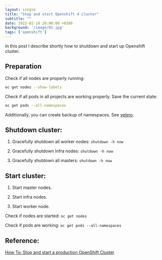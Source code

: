 ```yaml
---
layout: single
title: "Stop and start Openshift 4 cluster"
subtitle: ""
date: 2022-02-10 20:00:00 +0100
background: '/image/01.jpg'
tags: ['openshift']
---
```


In this post I describe shortly how to shutdown and start up Openshift cluster. 

## Preparation

Check if all nodes are properly running:

````bash
oc get nodes --show-labels
````

Check if all pods in all projects are working properly. Save the current state:

````bash
oc get pods --all-namespaces
````

Additionally, you can create backup of namespaces. See [velero](https://velero.io).


## Shutdown cluster:

1. Gracefully shutdown all worker nodes: ``shutdown -h now``

2. Gracefully shutdown Infra nodes: ``shutdown -h now``

3. Gracefully shutdown all masters: ``shutdown -h now``


## Start cluster:

1. Start master nodes.

2. Start infra nodes.

3. Start worker node.

Check if nodes are started: ``oc get nodes``

Check if pods are working: ``oc get pods --all-namespaces``

## Reference:
[How To: Stop and start a production OpenShift Cluster](https://www.redhat.com/en/blog/how-stop-and-start-production-openshift-cluster)
